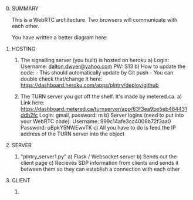 0. SUMMARY

    This is a WebRTC architecture. Two browsers will communicate with each other.

    You have written a better diagram here: 


1. HOSTING
    
    1.  The signalling server (you built) is hosted on heroku
        a) Login: 
            Username: dalton.dwyer@yahoo.com
            PW: S13
        b) How to update the code:
            - This should automatically update by Git push
            - You can double check that/change it here: https://dashboard.heroku.com/apps/plntry/deploy/github

    2. The TURN server you got off the shelf. It's made by metered.ca.
        a) Link here: https://dashboard.metered.ca/turnserver/app/63f3ea9be5eb464431ddb2fc
            Login: gmail, password: m
        b) Server logins (need to put into your WebRTC code):
            Username: 999c14afe3cc4008b72f3aa0
            Password: oBpkY5NWEwvTK
        c) All you have to do is feed the IP address of the TURN server into the object

2. SERVER

    1. "plntry_server1.py"
        a) Flask / Websocket server
        b) Sends out the client page
        c) Recieves SDP information from clients and sends it between them so they can establish a connection with each other 


3. CLIENT

    1. 